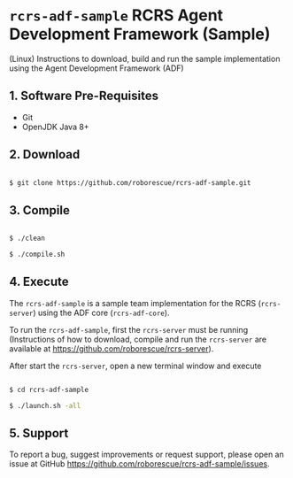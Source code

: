 # `rcrs-adf-sample` RCRS Agent Development Framework (Sample)

(Linux) Instructions to download, build and run the sample implementation using the Agent Development Framework (ADF)

## 1. Software Pre-Requisites

- Git
- OpenJDK Java 8+

## 2. Download

```bash

$ git clone https://github.com/roborescue/rcrs-adf-sample.git
```

## 3. Compile

```bash

$ ./clean

$ ./compile.sh
```

## 4. Execute

The `rcrs-adf-sample` is a sample team implementation for the RCRS (`rcrs-server`) using the ADF core (`rcrs-adf-core`).

To run the `rcrs-adf-sample`, first the `rcrs-server` must be running (Instructions of how to download, compile and run the `rcrs-server` are available at <https://github.com/roborescue/rcrs-server>).

After start the `rcrs-server`, open a new terminal window and execute

```bash

$ cd rcrs-adf-sample

$ ./launch.sh -all
```

## 5. Support

To report a bug, suggest improvements or request support, please open an issue at GitHub <https://github.com/roborescue/rcrs-adf-sample/issues>.